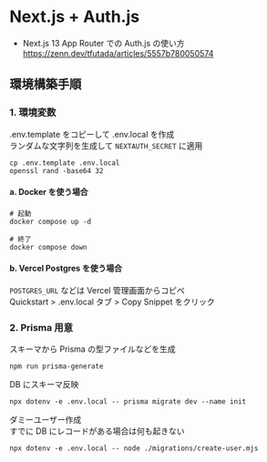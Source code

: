 # Next.js + Auth.js

- Next.js 13 App Router での Auth.js の使い方
  https://zenn.dev/tfutada/articles/5557b780050574

## 環境構築手順

### 1. 環境変数

.env.template をコピーして .env.local を作成  
ランダムな文字列を生成して `NEXTAUTH_SECRET` に適用

```shell
cp .env.template .env.local
openssl rand -base64 32
```

#### a. Docker を使う場合

```shell
# 起動
docker compose up -d

# 終了
docker compose down
```

#### b. Vercel Postgres を使う場合

`POSTGRES_URL` などは Vercel 管理画面からコピペ  
Quickstart > .env.local タブ > Copy Snippet をクリック

### 2. Prisma 用意

スキーマから Prisma の型ファイルなどを生成

```shell
npm run prisma-generate
```

DB にスキーマ反映

```shell
npx dotenv -e .env.local -- prisma migrate dev --name init
```

ダミーユーザー作成  
すでに DB にレコードがある場合は何も起きない

```shell
npx dotenv -e .env.local -- node ./migrations/create-user.mjs
```
